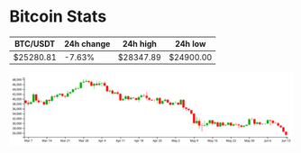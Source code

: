 # Bitcoin Stats

BTC/USDT|24h change|24h high|24h low|
|---|---|---|---|
|$25280.81|-7.63%|$28347.89|$24900.00|

<img src="./chart.svg">
